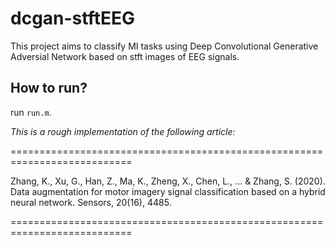 # dcgan-stftEEG

This project aims to classify MI tasks using Deep Convolutional Generative Adversial Network based on stft images of EEG signals.

## How to run?

run `run.m`.

*This is a rough implementation of the following article:*

===========================================================================

Zhang, K., Xu, G., Han, Z., Ma, K., Zheng, X., Chen, L., ... & Zhang, S. (2020). Data augmentation for motor imagery signal classification based on a hybrid neural network. Sensors, 20(16), 4485.

===========================================================================
